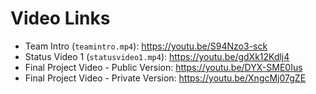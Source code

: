 # Video Links

* Team Intro (`teamintro.mp4`): https://youtu.be/S94Nzo3-sck
* Status Video 1 (`statusvideo1.mp4`): https://youtu.be/gdXk12Kdlj4
* Final Project Video - Public Version: https://youtu.be/DYX-SME0Ius
* Final Project Video - Private Version: https://youtu.be/XngcMj07gZE
